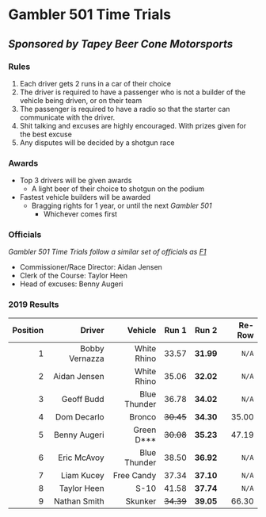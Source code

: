 # Gambler 501 Time Trials

## *Sponsored by Tapey Beer Cone Motorsports*

### Rules

1. Each driver gets 2 runs in a car of their choice
2. The driver is required to have a passenger who is not a builder of the vehicle being driven, or on their team
3. The passenger is required to have a radio so that the starter can communicate with the driver.
4. Shit talking and excuses are highly encouraged. With prizes given for the best excuse
5. Any disputes will be decided by a shotgun race

### Awards

* Top 3 drivers will be given awards
  * A light beer of their choice to shotgun on the podium 
* Fastest vehicle builders will be awarded
  * Bragging rights for 1 year, or until the next *Gambler 501*
    * Whichever comes first

### Officials

*Gambler 501 Time Trials follow a similar set of officials as [F1](https://www.formula1.com/en/championship/inside-f1/rules-regs/Officials.html)* 

* Commissioner/Race Director: Aidan Jensen
* Clerk of the Course: Taylor Heen
* Head of excuses: Benny Augeri

### 2019 Results


| Position | Driver         | Vehicle       | Run 1     | Run 2     | Re-Row |
| --------:| --------------:| -------------:| ---------:| ---------:| ------:|
|     1    | Bobby Vernazza | White Rhino   | 33.57     | **31.99** | `N/A`  |
|     2    | Aidan Jensen   | White Rhino   | 35.06     | **32.02** | `N/A`  |
|     3    | Geoff Budd     | Blue Thunder  | 36.78     | **34.02** | `N/A`  |
|     4    | Dom Decarlo    | Bronco        | ~~30.45~~ | **34.30** | 35.00  |
|     5    | Benny Augeri   | Green D***    | ~~30.08~~ | **35.23** | 47.19  |
|     6    | Eric McAvoy    | Blue Thunder  | 38.50     | **36.92** | `N/A`  |
|     7    | Liam Kucey     | Free Candy    | 37.34     | **37.10** | `N/A`  |
|     8    | Taylor Heen    | S-10          | 41.58     | **37.74** | `N/A`  |
|     9    | Nathan Smith   | Skunker       | ~~34.39~~ | **39.05** | 66.30  |
